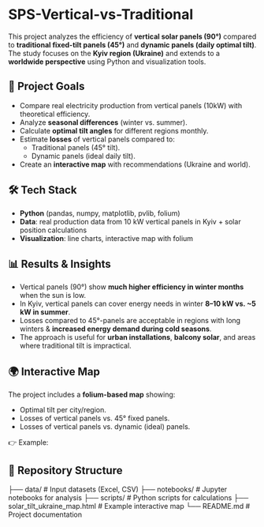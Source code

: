 # SPS-Vertical-vs-Traditional

This project analyzes the efficiency of **vertical solar panels (90°)** compared to **traditional fixed-tilt panels (45°)** and **dynamic panels (daily optimal tilt)**.  
The study focuses on the **Kyiv region (Ukraine)** and extends to a **worldwide perspective** using Python and visualization tools.

## 📌 Project Goals
- Compare real electricity production from vertical panels (10kW) with theoretical efficiency.
- Analyze **seasonal differences** (winter vs. summer).
- Calculate **optimal tilt angles** for different regions monthly.
- Estimate **losses** of vertical panels compared to:
  - Traditional panels (45° tilt).
  - Dynamic panels (ideal daily tilt).
- Create an **interactive map** with recommendations (Ukraine and world).

## 🛠️ Tech Stack
- **Python** (pandas, numpy, matplotlib, pvlib, folium)
- **Data**: real production data from 10 kW vertical panels in Kyiv + solar position calculations
- **Visualization**: line charts, interactive map with folium

## 📊 Results & Insights
- Vertical panels (90°) show **much higher efficiency in winter months** when the sun is low.
- In Kyiv, vertical panels can cover energy needs in winter **8–10 kW vs. ~5 kW in summer**.
- Losses compared to 45°-panels are acceptable in regions with long winters & **increased energy demand during cold seasons**.
- The approach is useful for **urban installations**, **balcony solar**, and areas where traditional tilt is impractical.

## 🌍 Interactive Map
The project includes a **folium-based map** showing:
- Optimal tilt per city/region.
- Losses of vertical panels vs. 45° fixed panels.
- Losses of vertical panels vs. dynamic (ideal) panels.

👉 Example: 

## 📂 Repository Structure
├── data/ # Input datasets (Excel, CSV)
├── notebooks/ # Jupyter notebooks for analysis
├── scripts/ # Python scripts for calculations
├── solar_tilt_ukraine_map.html # Example interactive map
└── README.md # Project documentation
